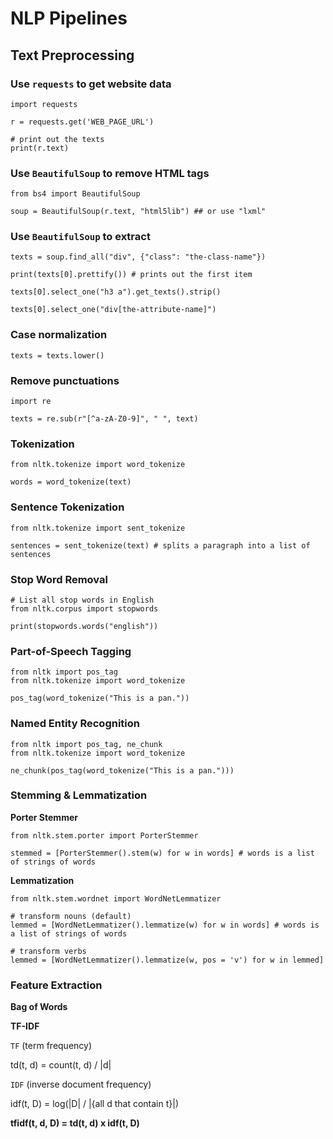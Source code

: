# NLP Pipelines


## Text Preprocessing

### Use `requests` to get website data

```python3
import requests

r = requests.get('WEB_PAGE_URL')

# print out the texts
print(r.text)
```

### Use `BeautifulSoup` to remove HTML tags

```python3
from bs4 import BeautifulSoup

soup = BeautifulSoup(r.text, "html5lib") ## or use "lxml"
```

### Use `BeautifulSoup` to extract 

```python3
texts = soup.find_all("div", {"class": "the-class-name"})

print(texts[0].prettify()) # prints out the first item

texts[0].select_one("h3 a").get_texts().strip()

texts[0].select_one("div[the-attribute-name]")
```

### Case normalization

```python3
texts = texts.lower()
```

### Remove punctuations

```python3
import re

texts = re.sub(r"[^a-zA-Z0-9]", " ", text)
```

### Tokenization

```python3
from nltk.tokenize import word_tokenize

words = word_tokenize(text)
```

### Sentence Tokenization

```python3
from nltk.tokenize import sent_tokenize

sentences = sent_tokenize(text) # splits a paragraph into a list of sentences
```

### Stop Word Removal

```python3
# List all stop words in English
from nltk.corpus import stopwords

print(stopwords.words("english"))
```

### Part-of-Speech Tagging

```python3
from nltk import pos_tag
from nltk.tokenize import word_tokenize

pos_tag(word_tokenize("This is a pan."))
```
### Named Entity Recognition

```python3
from nltk import pos_tag, ne_chunk
from nltk.tokenize import word_tokenize

ne_chunk(pos_tag(word_tokenize("This is a pan.")))
```

### Stemming & Lemmatization

**Porter Stemmer**

```python3
from nltk.stem.porter import PorterStemmer

stemmed = [PorterStemmer().stem(w) for w in words] # words is a list of strings of words
```

**Lemmatization**

```python3
from nltk.stem.wordnet import WordNetLemmatizer

# transform nouns (default)
lemmed = [WordNetLemmatizer().lemmatize(w) for w in words] # words is a list of strings of words

# transform verbs
lemmed = [WordNetLemmatizer().lemmatize(w, pos = 'v') for w in lemmed]
```

### Feature Extraction

**Bag of Words**

**TF-IDF**

`TF` (term frequency)

td(t, d) = count(t, d) / |d|

`IDF` (inverse document frequency)

idf(t, D) = log(|D| / |{all d that contain t}|)

**tfidf(t, d, D) = td(t, d) x idf(t, D)**


















